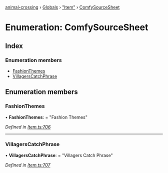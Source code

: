 [animal-crossing](../README.md) › [Globals](../globals.md) › ["Item"](../modules/_item_.md) › [ComfySourceSheet](_item_.comfysourcesheet.md)

# Enumeration: ComfySourceSheet

## Index

### Enumeration members

* [FashionThemes](_item_.comfysourcesheet.md#fashionthemes)
* [VillagersCatchPhrase](_item_.comfysourcesheet.md#villagerscatchphrase)

## Enumeration members

###  FashionThemes

• **FashionThemes**: = "Fashion Themes"

*Defined in [Item.ts:706](https://github.com/Norviah/animal-crossing/blob/b7769d3/module/types/Item.ts#L706)*

___

###  VillagersCatchPhrase

• **VillagersCatchPhrase**: = "Villagers Catch Phrase"

*Defined in [Item.ts:707](https://github.com/Norviah/animal-crossing/blob/b7769d3/module/types/Item.ts#L707)*

